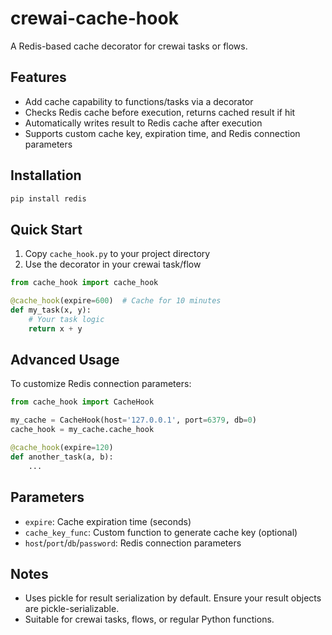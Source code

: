 # crewai-cache-hook

A Redis-based cache decorator for crewai tasks or flows.

## Features
- Add cache capability to functions/tasks via a decorator
- Checks Redis cache before execution, returns cached result if hit
- Automatically writes result to Redis cache after execution
- Supports custom cache key, expiration time, and Redis connection parameters

## Installation

```bash
pip install redis
```

## Quick Start

1. Copy `cache_hook.py` to your project directory
2. Use the decorator in your crewai task/flow

```python
from cache_hook import cache_hook

@cache_hook(expire=600)  # Cache for 10 minutes
def my_task(x, y):
    # Your task logic
    return x + y
```

## Advanced Usage

To customize Redis connection parameters:

```python
from cache_hook import CacheHook

my_cache = CacheHook(host='127.0.0.1', port=6379, db=0)
cache_hook = my_cache.cache_hook

@cache_hook(expire=120)
def another_task(a, b):
    ...
```

## Parameters
- `expire`: Cache expiration time (seconds)
- `cache_key_func`: Custom function to generate cache key (optional)
- `host`/`port`/`db`/`password`: Redis connection parameters

## Notes
- Uses pickle for result serialization by default. Ensure your result objects are pickle-serializable.
- Suitable for crewai tasks, flows, or regular Python functions.
